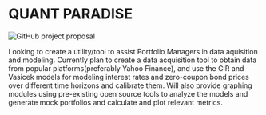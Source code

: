 # QUANT PARADISE 
![GitHub](https://img.shields.io/github/license/Naman-Goyal/COMS4995?style=flat-square)
project proposal

Looking to create a utility/tool to assist Portfolio Managers in data aquisition and modeling. Currently plan to create a data acquisition tool to obtain data from popular platforms(preferably Yahoo Finance), and use the CIR and Vasicek models for modeling interest rates and zero-coupon bond prices over different time horizons and calibrate them. Will also provide graphing modules using pre-existing open source tools to analyze the models and generate mock portfolios and calculate and plot relevant metrics.
